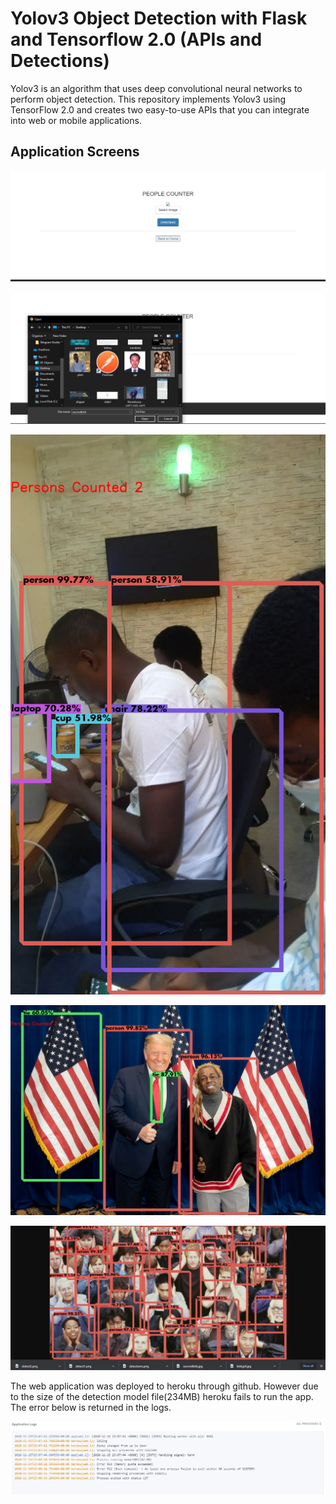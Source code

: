 # Yolov3 Object Detection with Flask and Tensorflow 2.0 (APIs and Detections)
Yolov3 is an algorithm that uses deep convolutional neural networks to perform object detection. This repository implements Yolov3 using TensorFlow 2.0 and creates two easy-to-use APIs that you can integrate into web or mobile applications. <br>



## Application Screens

![Home](https://github.com/pheldox/tresolution/blob/master/detections/slide1.jpg)

![Upload](https://github.com/pheldox/tresolution/blob/master/detections/slide2.jpg)

![First](https://github.com/pheldox/tresolution/blob/master/detections/detect1.png)

![Second](https://github.com/pheldox/tresolution/blob/master/detections/detect2.png)

![Third](https://github.com/pheldox/tresolution/blob/master/detections/detect3.jpg)

The web application was deployed to heroku through github. However due to the size of the detection model file(234MB) heroku fails to run the app.
The error below is returned in the logs.

![Error](https://github.com/pheldox/tresolution/blob/master/detections/errorlogs.jpg)
